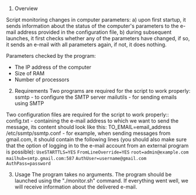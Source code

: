 1. Overview

Script monitoring changes in computer parameters:
a) upon first startup, it sends information about the status of the computer's parameters to the e-mail address provided in the configuration file,
b) during subsequent launches, it first checks whether any of the parameters have changed, if so, it sends an e-mail with all parameters again, if not, it does nothing.

Parameters checked by the program:
- The IP address of the computer
- Size of RAM
- Number of processors


2. Requirements
Two programs are required for the script to work properly:
ssmtp - to configure the SMTP server
mailutils - for sending emails using SMTP

Two configuration files are required for the script to work properly::
config.txt - containing the e-mail address to which we want to send the message, its content should look like this: TO_EMAIL=email_address
/etc/ssmtp/ssmtp.conf - for example, when sending messages from gmail.com, it should contain the following lines (you should also make sure that the option of logging in to the e-mail account from an external program is possible):
`UseSTARTTLS=YES`
`FromLineOverride=YES`
`root=admin@example.com`
`mailhub=smtp.gmail.com:587`
`AuthUser=username@gmail.com`
`AuthPass=password`


3. Usage
The program takes no arguments. The program should be launched using the "./monitor.sh" command. If everything went well, we will receive information about the delivered e-mail.
